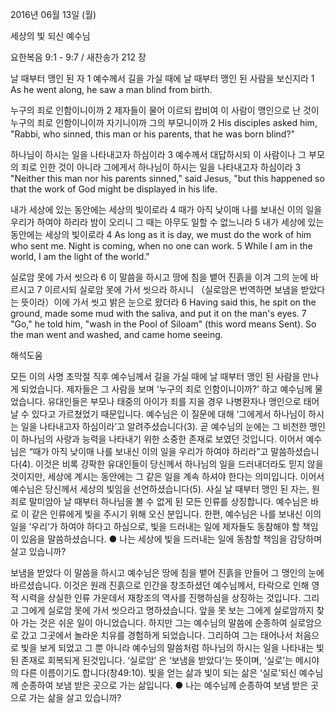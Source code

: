 2016년 06월 13일 (월)

세상의 빛 되신 예수님



요한복음 9:1 - 9:7 / 새찬송가 212 장


날 때부터 맹인 된 자
1 예수께서 길을 가실 때에 날 때부터 맹인 된 사람을 보신지라 
1 As he went along, he saw a man blind from birth. 

누구의 죄로 인함이니이까
2 제자들이 물어 이르되 랍비여 이 사람이 맹인으로 난 것이 누구의 죄로 인함이니이까 자기니이까 그의 부모니이까 
2 His disciples asked him, "Rabbi, who sinned, this man or his parents, that he was born blind?" 

하나님이 하시는 일을 나타내고자 하심이라 
3 예수께서 대답하시되 이 사람이나 그 부모의 죄로 인한 것이 아니라 그에게서 하나님이 하시는 일을 나타내고자 하심이라 
3 "Neither this man nor his parents sinned," said Jesus, "but this happened so that the work of God might be displayed in his life. 

내가 세상에 있는 동안에는 세상의 빛이로라 
4 때가 아직 낮이매 나를 보내신 이의 일을 우리가 하여야 하리라 밤이 오리니 그 때는 아무도 일할 수 없느니라 5 내가 세상에 있는 동안에는 세상의 빛이로라 
4 As long as it is day, we must do the work of him who sent me. Night is coming, when no one can work. 5 While I am in the world, I am the light of the world." 

실로암 못에 가서 씻으라
6 이 말씀을 하시고 땅에 침을 뱉어 진흙을 이겨 그의 눈에 바르시고 7 이르시되 실로암 못에 가서 씻으라 하시니 （실로암은 번역하면 보냄을 받았다는 뜻이라）이에 가서 씻고 밝은 눈으로 왔더라 
6 Having said this, he spit on the ground, made some mud with the saliva, and put it on the man's eyes. 7 "Go," he told him, "wash in the Pool of Siloam" (this word means Sent). So the man went and washed, and came home seeing.

해석도움





모든 이의 사명
초막절 직후 예수님께서 길을 가실 때에 날 때부터 맹인 된 사람을 만나게 되었습니다. 제자들은 그 사람을 보며 ‘누구의 죄로 인함이니이까?’ 하고 예수님께 물었습니다. 유대인들은 부모나 태중의 아이가 죄를 지을 경우 나병환자나 맹인으로 태어날 수 있다고 가르쳤었기 때문입니다. 예수님은 이 질문에 대해 ‘그에게서 하나님이 하시는 일을 나타내고자 하심이라’고 알려주셨습니다(3). 곧 예수님의 눈에는 그 비천한 맹인이 하나님의 사랑과 능력을 나타내기 위한 소중한 존재로 보였던 것입니다. 이어서 예수님은 “때가 아직 낮이매 나를 보내신 이의 일을 우리가 하여야 하리라”고 말씀하셨습니다(4). 이것은 비록 강팍한 유대인들이 당신께서 하나님의 일을 드러내더라도 믿지 않을 것이지만, 세상에 계시는 동안에는 그 같은 일을 계속 하셔야 한다는 의미입니다. 이어서 예수님은 당신께서 세상의 빛임을 선언하셨습니다(5). 사실 날 때부터 맹인 된 자는, 원죄로 말미암아 날 때부터 하나님을 볼 수 없게 된 모든 인류를 상징합니다. 예수님은 바로 이 같은 인류에게 빛을 주시기 위해 오신 분입니다. 한편, 예수님은 나를 보내신 이의 일을 ’우리‘가 하여야 하다고 하심으로, 빛을 드러내는 일에 제자들도 동참해야 할 책임이 있음을 말씀하셨습니다. 
● 나는 세상에 빛을 드러내는 일에 동참할 책임을 감당하며 살고 있습니까? 

보냄을 받았다
이 말씀을 하시고 예수님은 땅에 침을 뱉어 진흙을 만들어 그 맹인의 눈에 바르셨습니다. 이것은 원래 진흙으로 인간을 창조하셨던 예수님께서, 타락으로 인해 영적 시력을 상실한 인류 가운데서 재창조의 역사를 진행하심을 상징하는 것입니다.  그리고 그에게 실로암 못에 가서 씻으라고 명하셨습니다. 앞을 못 보는 그에게 실로암까지 찾아 가는 것은 쉬운 일이 아니었습니다. 하지만 그는 예수님의 말씀에 순종하여 실로암으로 갔고 그곳에서 놀라운 치유를 경험하게 되었습니다. 그리하여 그는 태어나서 처음으로 빛을 보게 되었고 그 뿐 아니라 예수님의 말씀처럼 하나님의 하시는 일을 나타내는 빛된 존재로 회복되게 된것입니다. ‘실로암’ 은 ‘보냄을 받았다’는 뜻이며, ‘실로’는 메시야의 다른 이름이기도 합니다(창49:10). 빛을 얻는 삶과 빛이 되는 삶은 ‘실로’되신 예수님께 순종하여 보냄 받은 곳으로 가는 삶입니다. 
● 나는 예수님께 순종하여 보냄 받은 곳으로 가는 삶을 살고 있습니까?